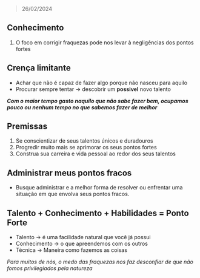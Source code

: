 > 26/02/2024

## Conhecimento
1. O foco em corrigir fraquezas pode nos levar à negligências dos pontos fortes
## Crença limitante
- Achar que não é capaz de fazer algo porque não nasceu para aquilo
- Procurar sempre tentar -> descobrir um **possivel** novo talento

_**Com o maior tempo gasto naquilo que não sabe fazer bem, ocupamos pouco ou nenhum tempo no que sabemos fazer de melhor**_
## Premissas
1. Se conscientizar de seus talentos únicos e duradouros
2. Progredir muito mais se aprimorar os seus pontos fortes
3. Construa sua carreira e vida pessoal ao redor dos seus talentos
## Administrar meus pontos fracos
- Busque administrar e a melhor forma de resolver ou enfrentar uma situação em que envolva seus pontos fracos.
## Talento + Conhecimento + Habilidades = Ponto Forte
- Talento -> é uma facilidade natural que você já possui
- Conhecimento -> o que apreendemos com os outros
- Técnica -> Maneira como fazemos as coisas

_Para muitos de nós, o medo das fraquezas nos faz desconfiar de que não fomos privilegiados pela natureza_